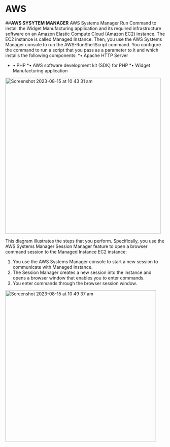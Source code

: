 # AWS
##**AWS SYSYTEM MANAGER**
AWS Systems Manager Run Command to install the Widget Manufacturing application and its required infrastructure software on an Amazon Elastic Compute Cloud (Amazon EC2) instance. The EC2 instance is called Managed Instance. Then, you use the AWS Systems Manager console to run the AWS-RunShellScript command. You configure the command to run a script that you pass as a parameter to it and which installs the following components:
*• Apache HTTP Server 
* • PHP 
*• AWS software development kit (SDK) for PHP
*• Widget Manufacturing application
<img width="490" alt="Screenshot 2023-08-15 at 10 43 31 am" src="https://github.com/Shannu1/AWS/assets/46293263/d3e36d93-e4b6-4d08-9a8e-243882c4338b">

This diagram illustrates the steps that you perform. Specifically, you use the AWS Systems Manager Session Manager feature to open a browser command session to the Managed Instance EC2 instance:
1. You use the AWS Systems Manager console to start a new session to communicate with Managed Instance.
2. The Session Manager creates a new session into the instance and opens a browser window that enables you to enter commands.
3.  You enter commands through the browser session window.

<img width="475" alt="Screenshot 2023-08-15 at 10 49 37 am" src="https://github.com/Shannu1/AWS/assets/46293263/b5dcc657-8715-4d0d-9e41-b280492b4b32">
